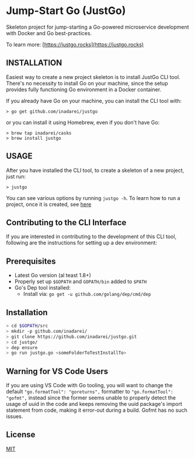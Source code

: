 # Jump-Start Go (JustGo)

Skeleton project for jump-starting a Go-powered microservice development with
Docker and Go best-practices.

To learn more: [https://justgo.rocks](https://justgo.rocks)

## INSTALLATION 

Easiest way to create a new project skeleton is to install JustGo CLI tool.
There's no necessity to install Go on your machine, since the setup provides
fully functioning Go environment in a Docker container.

If you already have Go on your machine, you can install the CLI tool with:

```
> go get github.com/inadarei/justgo
```

or you can install it using Homebrew, even if you don't have Go:

```
> brew tap inadarei/casks
> brew install justgo
```

## USAGE

After you have installed the CLI tool, to create a skeleton of a new project,
just run:

```
> justgo
```

You can see various options by running `justgo -h`. To learn how to run a
project, once it is created, see
[here](https://github.com/inadarei/justgo-microservice#how-to-run-a-project-once-created)

## Contributing to the CLI Interface

If you are interested in contributing to the development of this CLI tool,
following are the instructions for setting up a dev environment:

## Prerequisites

 - Latest Go version (al teast 1.8+)
 - Properly set up `$GOPATH` and `GOPATH/bin` added to `$PATH`
 - Go's Dep tool installed:
     - Install via: `go get -u github.com/golang/dep/cmd/dep`

## Installation

```BASH
> cd $GOPATH/src
> mkdir -p github.com/inadarei/
> git clone https://github.com/inadarei/justgo.git
> cd justgo/
> dep ensure
> go run justgo.go <someFolderToTestInstallTo>
```

## Warning for VS Code Users

If you are using VS Code with Go tooling, you will want to change the default
`"go.formatTool": "goreturns",` formatter to `"go.formatTool": "gofmt",` instead
since the former seems unable to properly detect the usage of uuid in the code
and keeps removing the uuid package's import statement from code, making it
error-out during a build. Gofmt has no such issues.

## License

[MIT](LICENSE)
